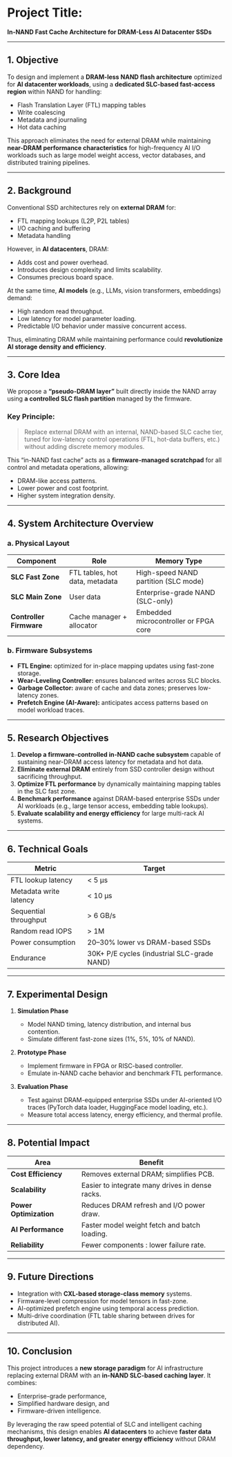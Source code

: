 # Project Title:

**In-NAND Fast Cache Architecture for DRAM-Less AI Datacenter SSDs**

---

## 1. Objective

To design and implement a **DRAM-less NAND flash architecture** optimized for **AI datacenter workloads**, using a **dedicated SLC-based fast-access region** within NAND for handling:

* Flash Translation Layer (FTL) mapping tables
* Write coalescing
* Metadata and journaling
* Hot data caching

This approach eliminates the need for external DRAM while maintaining **near-DRAM performance characteristics** for high-frequency AI I/O workloads such as large model weight access, vector databases, and distributed training pipelines.

---

## 2. Background

Conventional SSD architectures rely on **external DRAM** for:

* FTL mapping lookups (L2P, P2L tables)
* I/O caching and buffering
* Metadata handling

However, in **AI datacenters**, DRAM:

* Adds cost and power overhead.
* Introduces design complexity and limits scalability.
* Consumes precious board space.

At the same time, **AI models** (e.g., LLMs, vision transformers, embeddings) demand:

* High random read throughput.
* Low latency for model parameter loading.
* Predictable I/O behavior under massive concurrent access.

Thus, eliminating DRAM while maintaining performance could **revolutionize AI storage density and efficiency**.

---

## 3. Core Idea

We propose a **“pseudo-DRAM layer”** built directly inside the NAND array  using **a controlled SLC flash partition** managed by the firmware.

### Key Principle:

> Replace external DRAM with an internal, NAND-based SLC cache tier, tuned for low-latency control operations (FTL, hot-data buffers, etc.) without adding discrete memory modules.

This “in-NAND fast cache” acts as a **firmware-managed scratchpad** for all control and metadata operations, allowing:

* DRAM-like access patterns.
* Lower power and cost footprint.
* Higher system integration density.

---

## 4. System Architecture Overview

### a. Physical Layout

| Component               | Role                           | Memory Type                           |
| ----------------------- | ------------------------------ | ------------------------------------- |
| **SLC Fast Zone**       | FTL tables, hot data, metadata | High-speed NAND partition (SLC mode)  |
| **SLC Main Zone**       | User data                      | Enterprise-grade NAND (SLC-only)      |
| **Controller Firmware** | Cache manager + allocator      | Embedded microcontroller or FPGA core |

### b. Firmware Subsystems

* **FTL Engine:** optimized for in-place mapping updates using fast-zone storage.
* **Wear-Leveling Controller:** ensures balanced writes across SLC blocks.
* **Garbage Collector:** aware of cache and data zones; preserves low-latency zones.
* **Prefetch Engine (AI-Aware):** anticipates access patterns based on model workload traces.

---

## 5. Research Objectives

1. **Develop a firmware-controlled in-NAND cache subsystem** capable of sustaining near-DRAM access latency for metadata and hot data.
2. **Eliminate external DRAM** entirely from SSD controller design without sacrificing throughput.
3. **Optimize FTL performance** by dynamically maintaining mapping tables in the SLC fast zone.
4. **Benchmark performance** against DRAM-based enterprise SSDs under AI workloads (e.g., large tensor access, embedding table lookups).
5. **Evaluate scalability and energy efficiency** for large multi-rack AI systems.

---

## 6. Technical Goals

| Metric                 | Target                                      |
| ---------------------- | ------------------------------------------- |
| FTL lookup latency     | < 5 µs                                      |
| Metadata write latency | < 10 µs                                     |
| Sequential throughput  | > 6 GB/s                                    |
| Random read IOPS       | > 1M                                        |
| Power consumption      | 20–30% lower vs DRAM-based SSDs             |
| Endurance              | 30K+ P/E cycles (industrial SLC-grade NAND) |

---

## 7. Experimental Design

1. **Simulation Phase**

   * Model NAND timing, latency distribution, and internal bus contention.
   * Simulate different fast-zone sizes (1%, 5%, 10% of NAND).

2. **Prototype Phase**

   * Implement firmware in FPGA or RISC-based controller.
   * Emulate in-NAND cache behavior and benchmark FTL performance.

3. **Evaluation Phase**

   * Test against DRAM-equipped enterprise SSDs under AI-oriented I/O traces (PyTorch data loader, HuggingFace model loading, etc.).
   * Measure total access latency, energy efficiency, and thermal profile.

---

## 8. Potential Impact

| Area                   | Benefit                                         |
| ---------------------- | ----------------------------------------------- |
| **Cost Efficiency**    | Removes external DRAM; simplifies PCB.          |
| **Scalability**        | Easier to integrate many drives in dense racks. |
| **Power Optimization** | Reduces DRAM refresh and I/O power draw.        |
| **AI Performance**     | Faster model weight fetch and batch loading.    |
| **Reliability**        | Fewer components : lower failure rate.          |

---

## 9. Future Directions

* Integration with **CXL-based storage-class memory** systems.
* Firmware-level compression for model tensors in fast-zone.
* AI-optimized prefetch engine using temporal access prediction.
* Multi-drive coordination (FTL table sharing between drives for distributed AI).

---

## 10. Conclusion

This project introduces a **new storage paradigm** for AI infrastructure  replacing external DRAM with an **in-NAND SLC-based caching layer**.
It combines:

* Enterprise-grade performance,
* Simplified hardware design, and
* Firmware-driven intelligence.

By leveraging the raw speed potential of SLC and intelligent caching mechanisms, this design enables **AI datacenters** to achieve **faster data throughput, lower latency, and greater energy efficiency** without DRAM dependency.
